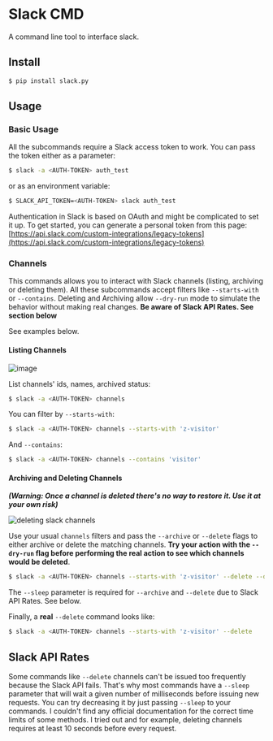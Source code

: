 # Slack CMD

A command line tool to interface slack.

## Install

```bash
$ pip install slack.py
```

## Usage

### Basic Usage

All the subcommands require a Slack access token to work. You can pass the token either as a parameter:

```bash
$ slack -a <AUTH-TOKEN> auth_test
```

or as an environment variable:

```bash
$ SLACK_API_TOKEN=<AUTH-TOKEN> slack auth_test
```

Authentication in Slack is based on OAuth and might be complicated to set it up. To get started, you can generate a personal token from this page: [https://api.slack.com/custom-integrations/legacy-tokens](https://api.slack.com/custom-integrations/legacy-tokens)

### Channels

This commands allows you to interact with Slack channels (listing, archiving or deleting them). All these subcommands accept filters like `--starts-with` or `--contains`. Deleting and Archiving allow `--dry-run` mode to simulate the behavior without making real changes. **Be aware of Slack API Rates. See section below**

See examples below.

#### Listing Channels

![image](https://user-images.githubusercontent.com/872296/31670230-8594d294-b32d-11e7-863f-fe2ba794d04e.png)


List channels' ids, names, archived status:

```bash
$ slack -a <AUTH-TOKEN> channels
```

You can filter by `--starts-with`:

```bash
$ slack -a <AUTH-TOKEN> channels --starts-with 'z-visitor'
```

And `--contains`:

```bash
$ slack -a <AUTH-TOKEN> channels --contains 'visitor'
```

#### Archiving and Deleting Channels
**_(Warning: Once a channel is deleted there's no way to restore it. Use it at your own risk)_**

![deleting slack channels](https://user-images.githubusercontent.com/872296/31670267-98a97722-b32d-11e7-8540-33ad5f741470.png)

Use your usual `channels` filters and pass the `--archive` or `--delete` flags to either archive or delete the matching channels. **Try your action with the `--dry-run` flag before performing the real action to see which channels would be deleted**.

```bash
$ slack -a <AUTH-TOKEN> channels --starts-with 'z-visitor' --delete --dry-run --sleep 0
```

The `--sleep` parameter is required for `--archive` and `--delete` due to Slack API Rates. See below.

Finally, a **real** `--delete` command looks like:

```bash
$ slack -a <AUTH-TOKEN> channels --starts-with 'z-visitor' --delete
```

## Slack API Rates

Some commands like `--delete` channels can't be issued too frequently because the Slack API fails. That's why most commands have a `--sleep` parameter that will wait a given number of milliseconds before issuing new requests. You can try decreasing it by just passing `--sleep` to your commands. I couldn't find any official documentation for the correct time limits of some methods. I tried out and for example, deleting channels requires at least 10 seconds before every request.
